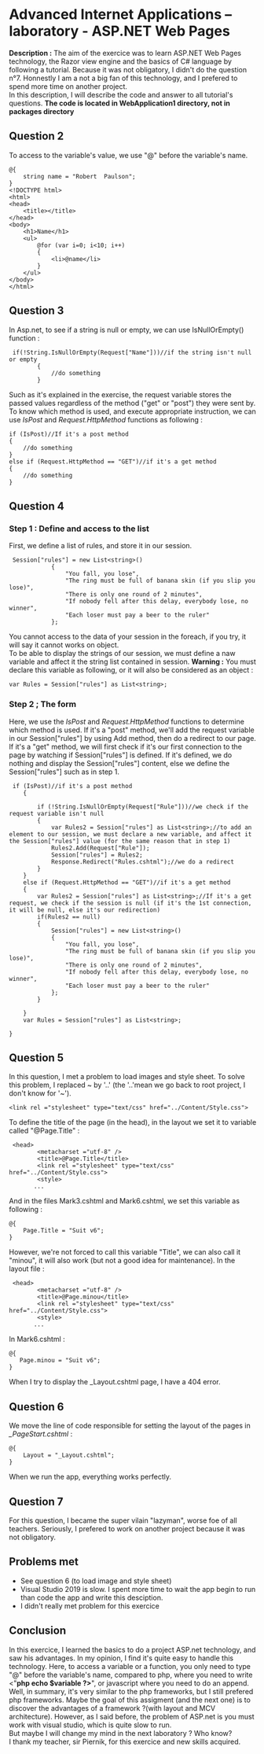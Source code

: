 # Advanced Internet Applications – laboratory - ASP.NET Web Pages

**Description :** The aim of the exercice was to learn ASP.NET Web Pages technology, the Razor view engine and the basics of C# language by following a tutorial.
Because it was not obligatory, I didn't do the question n°7. Honnestly I am a not a big fan of this technology, and I prefered to spend more time on another project.  
In this description, I will describe the code and answer to all tutorial's questions.
**The code is located in WebApplication1 directory, not in packages directory**

## Question 2

To access to the variable's value, we use "@" before the variable's name.
```
@{ 
    string name = "Robert  Paulson";
}
<!DOCTYPE html>
<html>
<head>
    <title></title>
</head>
<body>
    <h1>Name</h1>
    <ul>
        @for (var i=0; i<10; i++)
        {
            <li>@name</li>
        }
    </ul>
</body>
</html>
```

## Question 3
In Asp.net, to see if a string is null or empty, we can use IsNullOrEmpty() function :
```
 if(!String.IsNullOrEmpty(Request["Name"]))//if the string isn't null or empty
        {
            //do something
        }
```

Such as it's explained in the exercise, the request variable stores the passed values regardless of the method ("get" or "post") they were sent by. To know which method is used, and execute appropriate instruction, we can use *IsPost* and *Request.HttpMethod* functions as following :
```
if (IsPost)//If it's a post method
{
    //do something
}
else if (Request.HttpMethod == "GET")//if it's a get method
{
    //do something
}
```
## Question 4
### Step 1 : Define and access to the list
First, we define a list of rules, and store it in our session.
```
 Session["rules"] = new List<string>()
            {
                "You fall, you lose",
                "The ring must be full of banana skin (if you slip you lose)",
                "There is only one round of 2 minutes",
                "If nobody fell after this delay, everybody lose, no winner",
                "Each loser must pay a beer to the ruler"
            };
```
You cannot access to the data of your session in the foreach, if you try, it will say it cannot works on object.  
To be able to display the strings of our session, we must define a naw variable and affect it the string list contained in session.
**Warning :** You must declare this variable as following, or it will also be considered as an object :
```
var Rules = Session["rules"] as List<string>;
```

### Step 2 ; The form
Here, we use the *IsPost* and *Request.HttpMethod* functions to determine which method is used. If it's a "post" method, we'll add the request variable in our Session["rules"] by using Add method, then do a redirect to our page. If it's a "get" method, we will first check if it's our first connection to the page by watching if Session["rules"] is defined. If it's defined, we do nothing and display the Session["rules"] content, else we define the Session["rules"] such as in step 1.
```
 if (IsPost)//if it's a post method
    {
        
        if (!String.IsNullOrEmpty(Request["Rule"]))//we check if the request variable isn't null
        {
            var Rules2 = Session["rules"] as List<string>;//to add an element to our session, we must declare a new variable, and affect it the Session["rules"] value (for the same reason that in step 1)
            Rules2.Add(Request["Rule"]);
            Session["rules"] = Rules2;
            Response.Redirect("Rules.cshtml");//we do a redirect
        }
    }
    else if (Request.HttpMethod == "GET")//if it's a get method
    {
        var Rules2 = Session["rules"] as List<string>;//If it's a get request, we check if the session is null (if it's the 1st connection, it will be null, else it's our redirection)
        if(Rules2 == null)
        {
            Session["rules"] = new List<string>()
            {
                "You fall, you lose",
                "The ring must be full of banana skin (if you slip you lose)",
                "There is only one round of 2 minutes",
                "If nobody fell after this delay, everybody lose, no winner",
                "Each loser must pay a beer to the ruler"
            };
        }

    }
    var Rules = Session["rules"] as List<string>;

}
```
## Question 5

In this question, I met a problem to load images and style sheet. To solve this problem, I replaced ~ by '..' (the '..'mean we go back to root project, I don't know for '~').
```
<link rel ="stylesheet" type="text/css" href="../Content/Style.css">
```

To define the title of the page (in the head), in the layout we set it to variable called "@Page.Title" :
```
 <head>
        <metacharset ="utf-8" />
        <title>@Page.Title</title>
        <link rel ="stylesheet" type="text/css" href="../Content/Style.css">
        <style>
       ...
 ```
And in the files Mark3.cshtml and Mark6.cshtml, we set this variable as following :
```
@{
    Page.Title = "Suit v6";
}
```

However, we're not forced to call this variable "Title", we can also call it "minou", it will also work (but not a good idea for maintenance).
In the layout file :
```
 <head>
        <metacharset ="utf-8" />
        <title>@Page.minou</title>
        <link rel ="stylesheet" type="text/css" href="../Content/Style.css">
        <style>
       ...
 ```
 In Mark6.cshtml :
 ```
@{
    Page.minou = "Suit v6";
}
```

When I try to display the _Layout.cshtml page, I have a 404 error.


## Question 6
We move the line of code responsible for setting the layout of the pages in *_PageStart.cshtml* :
```
@{
    Layout = "_Layout.cshtml";
}
```
When we run the app, everything works perfectly.


## Question 7
For this question, I became the super vilain "lazyman", worse foe of all teachers. Seriously, I prefered to work on another project because it was not obligatory.

## Problems met
* See question 6 (to load image and style sheet)
* Visual Studio 2019 is slow. I spent more time to wait the app begin to run than code the app and write this desciption.
* I didn't really met problem for this exercice

## Conclusion
In this exercice, I learned the basics to do a project ASP.net technology, and saw his advantages. In my opinion, I find it's quite easy to handle this technology. Here, to access a variable or a function, you only need to type "@" before the variable's name, compared to php, where you need to write <"**php echo $variable ?>**", or javascript where you need to do an append.  
Well, in summary, it's very similar to the php frameworks, but I still prefered php frameworks. Maybe the goal of this assigment (and the next one) is to discover the advantages of a framework ?(with layout and MCV architecture). However, as I said before, the problem of ASP.net is you must work with visual studio, which is quite slow to run.   
But maybe I will change my mind in the next laboratory ? Who know?   
I thank my teacher, sir Piernik, for this exercice and new skills acquired.


